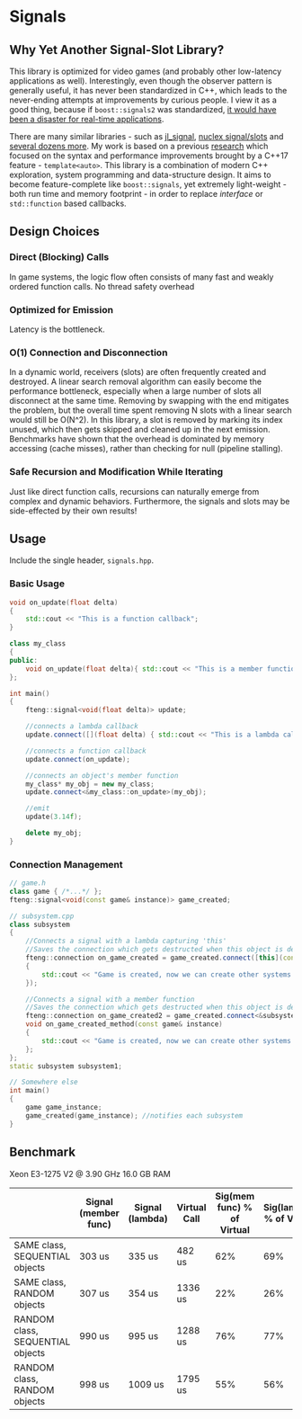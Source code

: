 # Signals

## Why Yet Another Signal-Slot Library?
This library is optimized for video games (and probably other low-latency applications as well). Interestingly, even though the observer pattern is generally useful, it has never been standardized in C++, which leads to the never-ending attempts at improvements by curious people. I view it as a good thing, because if `boost::signals2` was standardized, [it would have been a disaster for real-time applications](https://stackoverflow.com/questions/22416860/is-boostsignals2-overkill-for-simple-applications).

There are many similar libraries - such as [jl_signal](http://hoyvinglavin.com/2012/08/06/jl_signal/), [nuclex signal/slots](http://blog.nuclex-games.com/2019/10/nuclex-signal-slot-benchmarks/) and [several dozens more](https://github.com/NoAvailableAlias/signal-slot-benchmarks). My work is based on a previous [research](https://github.com/TheWisp/ImpossiblyFastEventCPP17) which focused on the syntax and performance improvements brought by a C++17 feature - `template<auto>`. This library is a combination of modern C++ exploration, system programming and data-structure design. It aims to become feature-complete like `boost::signals`, yet extremely light-weight - both run time and memory footprint - in order to replace _interface_ or `std::function` based callbacks.

## Design Choices

### Direct (Blocking) Calls
In game systems, the logic flow often consists of many fast and weakly ordered function calls. 
No thread safety overhead

### Optimized for Emission
Latency is the bottleneck.

### O(1) Connection and Disconnection
In a dynamic world, receivers (slots) are often frequently created and destroyed. A linear search removal algorithm can easily become the performance bottleneck, especially when a large number of slots all disconnect at the same time. Removing by swapping with the end mitigates the problem, but the overall time spent removing N slots with a linear search would still be O(N^2). In this library, a slot is removed by marking its index unused, which then gets skipped and cleaned up in the next emission. Benchmarks have shown that the overhead is dominated by memory accessing (cache misses), rather than checking for null (pipeline stalling).

### Safe Recursion and Modification While Iterating
Just like direct function calls, recursions can naturally emerge from complex and dynamic behaviors. Furthermore, the signals and slots may be side-effected by their own results!

## Usage
Include the single header, `signals.hpp`.

### Basic Usage
```cpp
void on_update(float delta)
{
	std::cout << "This is a function callback";
}

class my_class
{
public:
	void on_update(float delta){ std::cout << "This is a member function callback"; }
};

int main()
{
	fteng::signal<void(float delta)> update;

	//connects a lambda callback
	update.connect([](float delta) { std::cout << "This is a lambda callback"; });

	//connects a function callback
	update.connect(on_update);

	//connects an object's member function
	my_class* my_obj = new my_class;
	update.connect<&my_class::on_update>(my_obj);

	//emit
	update(3.14f);

	delete my_obj;
}
```

### Connection Management
```cpp
// game.h
class game { /*...*/ };
fteng::signal<void(const game& instance)> game_created;

// subsystem.cpp
class subsystem
{
	//Connects a signal with a lambda capturing 'this'
	//Saves the connection which gets destructed when this object is deleted.
	fteng::connection on_game_created = game_created.connect([this](const game& instance)
	{
		std::cout << "Game is created, now we can create other systems!\n";
	});

	//Connects a signal with a member function
	//Saves the connection which gets destructed when this object is deleted.
	fteng::connection on_game_created2 = game_created.connect<&subsystem::on_game_created_method>(this);
	void on_game_created_method(const game& instance)
	{
		std::cout << "Game is created, now we can create other systems!\n";
	};
};
static subsystem subsystem1;

// Somewhere else
int main()
{
	game game_instance;
	game_created(game_instance); //notifies each subsystem
}
```

## Benchmark

Xeon E3-1275 V2 @ 3.90 GHz 16.0 GB RAM

|                                  | Signal (member func) | Signal (lambda) | Virtual Call | Sig(mem func) % of Virtual | Sig(lambda) % of Virtual |
| -------------------------------- | -------------------- | --------------- | ------------ | -------------------------- | ------------------------ |
| SAME class, SEQUENTIAL objects   | 303 us               | 335 us          | 482 us       | 62%                        | 69%                      |
| SAME class, RANDOM objects       | 307 us               | 354 us          | 1336 us      | 22%                        | 26%                      |
| RANDOM class, SEQUENTIAL objects | 990 us               | 995 us          | 1288 us      | 76%                        | 77%                      |
| RANDOM class, RANDOM objects     | 998 us               | 1009 us         | 1795 us      | 55%                        | 56%                      |
